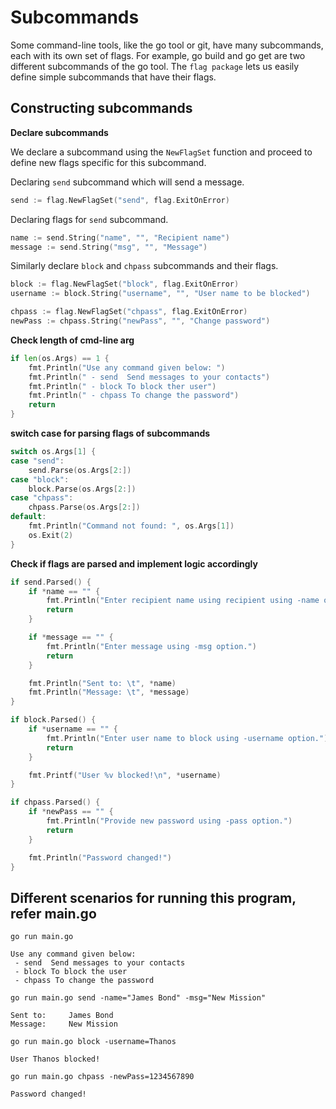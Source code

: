# Subcommands

Some command-line tools, like the go tool or git, have many subcommands, each with its own set of flags. For example, go build and go get are two different subcommands of the go tool. The `flag package` lets us easily define simple subcommands that have their flags.

## Constructing subcommands

**Declare subcommands**

We declare a subcommand using the `NewFlagSet` function and proceed to define new flags specific for this subcommand.

Declaring `send` subcommand which will send a message.

```go
send := flag.NewFlagSet("send", flag.ExitOnError)
```

Declaring flags for `send` subcommand.

```go
name := send.String("name", "", "Recipient name")
message := send.String("msg", "", "Message")
```

Similarly declare `block` and `chpass` subcommands and their flags.

```go
block := flag.NewFlagSet("block", flag.ExitOnError)
username := block.String("username", "", "User name to be blocked")

chpass := flag.NewFlagSet("chpass", flag.ExitOnError)
newPass := chpass.String("newPass", "", "Change password")
```

**Check length of cmd-line arg**

```go
if len(os.Args) == 1 {
    fmt.Println("Use any command given below: ")
    fmt.Println(" - send  Send messages to your contacts")
    fmt.Println(" - block To block ther user")
    fmt.Println(" - chpass To change the password")
    return
}
```

**switch case for parsing flags of subcommands**

```go
switch os.Args[1] {
case "send":
    send.Parse(os.Args[2:])
case "block":
    block.Parse(os.Args[2:])
case "chpass":
    chpass.Parse(os.Args[2:])
default:
    fmt.Println("Command not found: ", os.Args[1])
    os.Exit(2)
}
```

**Check if flags are parsed and implement logic accordingly**

```go
if send.Parsed() {
    if *name == "" {
        fmt.Println("Enter recipient name using recipient using -name option.")
        return
    }

    if *message == "" {
        fmt.Println("Enter message using -msg option.")
        return
    }

    fmt.Println("Sent to: \t", *name)
    fmt.Println("Message: \t", *message)
}

if block.Parsed() {
    if *username == "" {
        fmt.Println("Enter user name to block using -username option.")
        return
    }

    fmt.Printf("User %v blocked!\n", *username)
}

if chpass.Parsed() {
    if *newPass == "" {
        fmt.Println("Provide new password using -pass option.")
        return
    }

    fmt.Println("Password changed!")
}
```

## Different scenarios for running this program, refer main.go

```
go run main.go

Use any command given below: 
 - send  Send messages to your contacts
 - block To block the user
 - chpass To change the password
```

```
go run main.go send -name="James Bond" -msg="New Mission"

Sent to:     James Bond
Message:     New Mission
```

```
go run main.go block -username=Thanos

User Thanos blocked!
```

```
go run main.go chpass -newPass=1234567890

Password changed!
```